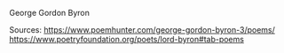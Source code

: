 George Gordon Byron	

Sources:
https://www.poemhunter.com/george-gordon-byron-3/poems/
https://www.poetryfoundation.org/poets/lord-byron#tab-poems
